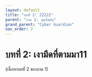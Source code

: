 ```yaml
---
layout: default
title: "บทที่ 2: 22222"
parent: "ภาค 1: จุดเริ่มต้น"
grand_parent: "Cyber Guardian"
nav_order: 2
---
```



# บทที่ 2: เงามืดที่ตามมา11

(เนื้อหาบทที่ 2 ของภาค 1)
